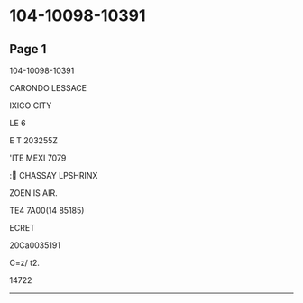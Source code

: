 # 104-10098-10391

## Page 1

104-10098-10391

CARONDO LESSACE

IXICO CITY

LE 6

E T 203255Z

'ITE MEXI 7079

: CHASSAY LPSHRINX

ZOEN IS AIR.

TE4 7A00(14 85185)

ECRET

20Ca0035191

C=z/ t2.

14722

---

